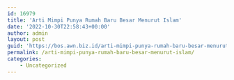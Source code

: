 ```yaml
---
id: 16979
title: 'Arti Mimpi Punya Rumah Baru Besar Menurut Islam'
date: '2022-10-30T22:58:43+00:00'
author: admin
layout: post
guid: 'https://bos.awn.biz.id/arti-mimpi-punya-rumah-baru-besar-menurut-islam/'
permalink: /arti-mimpi-punya-rumah-baru-besar-menurut-islam/
categories:
    - Uncategorized
---
```


